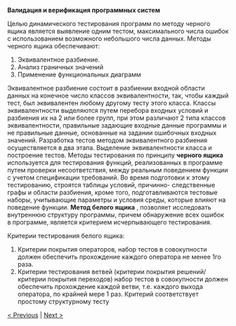 **Валидация и верификация программных систем**

Целью динамического тестирования программ по методу черного ящика является выявление
одним тестом, максимального числа ошибок с использованием возможного небольшого числа
данных. Методы черного ящика обеспечивают:

1. Эквивалентное разбиение.
2. Анализ граничных значений
3. Применение функциональных диаграмм

Эквивалентное разбиение состоит в разбиении входной области данных на конечное число
классов эквивалентности, так, чтобы каждый тест, был эквивалентен любому другому тесту этого
класса. Классы эквивалентности выделяются путем перебора входных условий и разбиения их на
2 или более групп, при этом различают 2 типа классов эквивалентности, правильные задающие
входные данные программы и не правильные данные, основанные на задании ошибочных
входных значений. Разработка тестов методом эквивалентного разбиения осуществляется в два
этапа. Выделение эквивалентности класса и построение тестов. Методы тестирования по
принципу **черного ящика** используется для тестирования функций, реализованных в программе
путем проверки несоответствия, между реальным поведением функции с учетом спецификации
требований. Во время подготовки к этому тестированию, строятся таблицы условий, причинно-
следственные графы и области разбиения, кроме того, подготавливаются тестовые наборы,
учитывающие параметры и условия среды, которые влияют на поведение функции. **Метод белого
ящика** , позволяет исследовать внутреннюю структуру программы, причем обнаружение всех
ошибок в программе, является критерием исчерпывающего тестирования.

Критерии тестирования белого ящика:

1. Критерии покрытия операторов, набор тестов в совокупности должен обеспечить
    прохождение каждого оператора не менее 1го раза.
2. Критерии тестирования ветвей (критерии покрытия решений/ критерии покрытия
    переходов) набор тестов в совокупности должен обеспечить прохождение каждой ветви,
    т.е. каждого выхода оператора, по крайней мере 1 раз. Критерий соответствует простому
    структурному тесту


[< Previous](7.md) | [Next >](9.md)